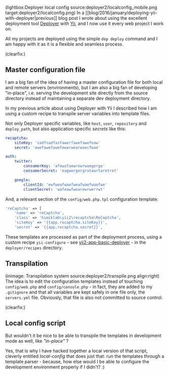 <!--
Title: Deployer revisited
Author: Jacob Moen
Date: 2016/03/16 20:02
Datetime: 2016-03-16
Description: Deployer now handles all configuration of my Yii projects
View: post
Disqusid: /2016/march/deployer-revisited
ogimage: deployer2/localconfig.png
thumb: deployer2/localconfig_custom.png
Keywords: deployer, yii, configuration, deployment
Tags: yii, deployer, deployment
blogpost: true
published: false
-->
(lightbox:Deployer local config source:deployer2/localconfig_mobile.png target:deployer2/localconfig.png)
In a [[blog/2016/january/deploying-yii-with-deployer|previous]] blog post I wrote about using the excellent deployment tool [Deployer](http://deployer.org/) with [Yii](http://www.yiiframework.com/), and I now use it every web project I work on.

All my projects are deployed using the simple `dep deploy` command and I am happy with it as it is a flexible and seamless process.

(clearfix:)


## Master configuration file

I am a big fan of the idea of having a master configuration file for both local and remote servers (environments), but I am also a big fan of developing "in-place", i.e. serving the development site directly from the source directory instead of maintaining a separate dev deployment directory.

In my previous article about using Deployer with Yii I described how I am using a custom recipe to transpile server variables into template files.

Not only Deployer specific variables, like `host`, `user`, `repository` and `deploy_path`, but also application specific *secrets* like this:

```yaml
recaptcha:
    siteKey: 'sadfsadfasfawerfawefawefeaw'
    secret: 'awefawefawefewarwearwaecfwae'

auth:
    twitter:
        consumerKey: 'afewafaewrewrwaegerge'
        consumerSecret: 'eagwergergratawrtaretret'

    google:
        clientId: 'ewfweafwaefweafwaefwaefwe'
        clientSecret: 'wafeawfwearewrwerrwt'
```
And, a relevant section of the `config/web.php.tpl` configuration template:

```php
'reCaptcha' => [
    'name' => 'reCaptcha',
    'class' => 'himiklab\yii2\recaptcha\ReCaptcha',
    'siteKey' => '{{app.recaptcha.siteKey}}',
    'secret' => '{{app.recaptcha.secret}}',
```

These templates are processed as part of the deployment process, using a custom recipe `yii-configure` - see [yii2-app-basic-deployer](https://github.com/jacmoe/yii2-app-basic-deployer) - in the `deployer/recipes` directory.

## Transpilation
(inimage: Transpilation system source:deployer2/transpile.png align:right)
The idea is to edit the configuration templates instead of touching `config/web.php` and `config/console.php` - in fact, they are added to my `.gitignore` and that all variables are kept safely in one file only, the `servers.yml` file. Obviously, that file is also not committed to source control.

(clearfix:)
## Local config script
But wouldn't it be nice to be able to transpile the templates in development mode as well, like *"in-place"* ?

Yes, that is why I have hacked together a local version of that script, cleverly entitled *local-config* that does just that: run the templates through a template parser - because, how else would I be able to configure the development environment properly if I didn't? :)


